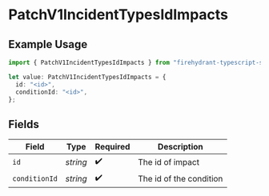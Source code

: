 # PatchV1IncidentTypesIdImpacts

## Example Usage

```typescript
import { PatchV1IncidentTypesIdImpacts } from "firehydrant-typescript-sdk/models/components";

let value: PatchV1IncidentTypesIdImpacts = {
  id: "<id>",
  conditionId: "<id>",
};
```

## Fields

| Field                   | Type                    | Required                | Description             |
| ----------------------- | ----------------------- | ----------------------- | ----------------------- |
| `id`                    | *string*                | :heavy_check_mark:      | The id of impact        |
| `conditionId`           | *string*                | :heavy_check_mark:      | The id of the condition |